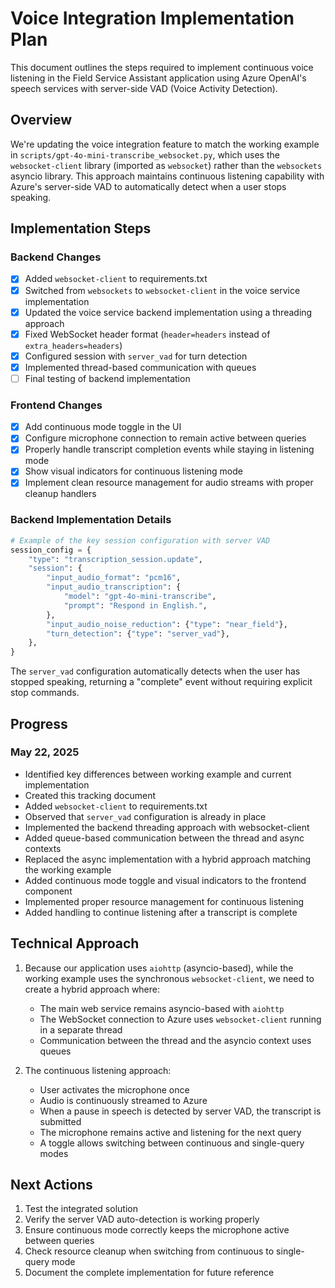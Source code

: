# Voice Integration Implementation Plan

This document outlines the steps required to implement continuous voice listening in the Field Service Assistant application using Azure OpenAI's speech services with server-side VAD (Voice Activity Detection).

## Overview

We're updating the voice integration feature to match the working example in `scripts/gpt-4o-mini-transcribe_websocket.py`, which uses the `websocket-client` library (imported as `websocket`) rather than the `websockets` asyncio library. This approach maintains continuous listening capability with Azure's server-side VAD to automatically detect when a user stops speaking.

## Implementation Steps

### Backend Changes

- [x] Added `websocket-client` to requirements.txt
- [x] Switched from `websockets` to `websocket-client` in the voice service implementation
- [x] Updated the voice service backend implementation using a threading approach
- [x] Fixed WebSocket header format (`header=headers` instead of `extra_headers=headers`)
- [x] Configured session with `server_vad` for turn detection
- [x] Implemented thread-based communication with queues
- [ ] Final testing of backend implementation

### Frontend Changes

- [x] Add continuous mode toggle in the UI
- [x] Configure microphone connection to remain active between queries
- [x] Properly handle transcript completion events while staying in listening mode
- [x] Show visual indicators for continuous listening mode
- [x] Implement clean resource management for audio streams with proper cleanup handlers

### Backend Implementation Details

```python
# Example of the key session configuration with server VAD
session_config = {
    "type": "transcription_session.update",
    "session": {
        "input_audio_format": "pcm16",
        "input_audio_transcription": {
            "model": "gpt-4o-mini-transcribe",
            "prompt": "Respond in English.",
        },
        "input_audio_noise_reduction": {"type": "near_field"},
        "turn_detection": {"type": "server_vad"},
    },
}
```

The `server_vad` configuration automatically detects when the user has stopped speaking, returning a "complete" event without requiring explicit stop commands.

## Progress

### May 22, 2025

- Identified key differences between working example and current implementation
- Created this tracking document
- Added `websocket-client` to requirements.txt
- Observed that `server_vad` configuration is already in place
- Implemented the backend threading approach with websocket-client
- Added queue-based communication between the thread and async contexts
- Replaced the async implementation with a hybrid approach matching the working example
- Added continuous mode toggle and visual indicators to the frontend component
- Implemented proper resource management for continuous listening
- Added handling to continue listening after a transcript is complete

## Technical Approach

1. Because our application uses `aiohttp` (asyncio-based), while the working example uses the synchronous `websocket-client`, we need to create a hybrid approach where:
   - The main web service remains asyncio-based with `aiohttp`
   - The WebSocket connection to Azure uses `websocket-client` running in a separate thread
   - Communication between the thread and the asyncio context uses queues

2. The continuous listening approach:
   - User activates the microphone once
   - Audio is continuously streamed to Azure
   - When a pause in speech is detected by server VAD, the transcript is submitted
   - The microphone remains active and listening for the next query
   - A toggle allows switching between continuous and single-query modes

## Next Actions

1. Test the integrated solution
2. Verify the server VAD auto-detection is working properly
3. Ensure continuous mode correctly keeps the microphone active between queries
4. Check resource cleanup when switching from continuous to single-query mode
5. Document the complete implementation for future reference
